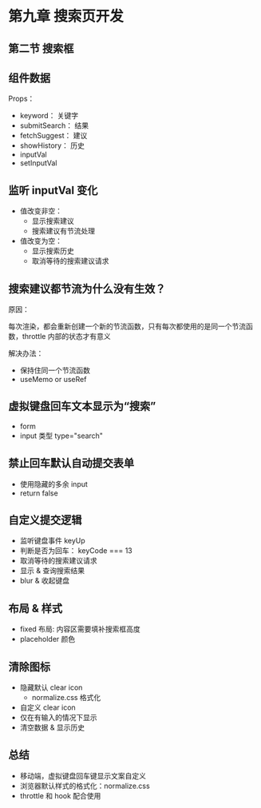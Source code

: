 # 第九章 搜索页开发

## 第二节 搜索框

## 组件数据

Props：

- keyword： 关键字
- submitSearch： 结果
- fetchSuggest： 建议
- showHistory： 历史
- inputVal
- setInputVal

## 监听 inputVal 变化

- 值改变非空：
  - 显示搜索建议
  - 搜索建议有节流处理
- 值改变为空：
  - 显示搜索历史
  - 取消等待的搜索建议请求

## 搜索建议都节流为什么没有生效？

原因：

每次渲染，都会重新创建一个新的节流函数，只有每次都使用的是同一个节流函数，throttle 内部的状态才有意义

解决办法：

- 保持住同一个节流函数
- useMemo or useRef

## 虚拟键盘回车文本显示为“搜索”

- form
- input 类型 type="search"

## 禁止回车默认自动提交表单

- 使用隐藏的多余 input
- return false

## 自定义提交逻辑

- 监听键盘事件 keyUp
- 判断是否为回车： keyCode === 13
- 取消等待的搜索建议请求
- 显示 & 查询搜索结果
- blur & 收起键盘

## 布局 & 样式

- fixed 布局: 内容区需要填补搜索框高度
- placeholder 颜色

## 清除图标

- 隐藏默认 clear icon
  - normalize.css 格式化
- 自定义 clear icon
- 仅在有输入的情况下显示
- 清空数据 & 显示历史

## 总结

- 移动端，虚拟键盘回车键显示文案自定义
- 浏览器默认样式的格式化：normalize.css
- throttle 和 hook 配合使用
